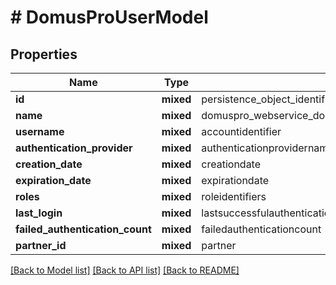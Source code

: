 # # DomusProUserModel

## Properties

Name | Type | Description | Notes
------------ | ------------- | ------------- | -------------
**id** | **mixed** | persistence_object_identifier |
**name** | **mixed** | domuspro_webservice_documentstore_domain_model_user.name | [optional]
**username** | **mixed** | accountidentifier |
**authentication_provider** | **mixed** | authenticationprovidername |
**creation_date** | **mixed** | creationdate |
**expiration_date** | **mixed** | expirationdate | [optional]
**roles** | **mixed** | roleidentifiers |
**last_login** | **mixed** | lastsuccessfulauthenticationdate | [optional]
**failed_authentication_count** | **mixed** | failedauthenticationcount | [optional]
**partner_id** | **mixed** | partner |

[[Back to Model list]](../../README.md#models) [[Back to API list]](../../README.md#endpoints) [[Back to README]](../../README.md)
